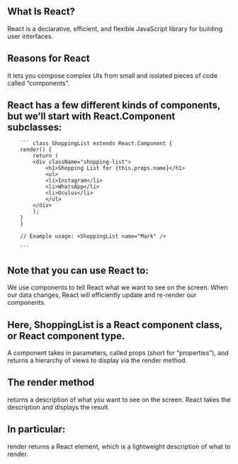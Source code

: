 ## What Is React?
   React is a declarative, efficient, and flexible JavaScript library for building user interfaces.

## Reasons for React
   It lets you compose complex UIs from small and isolated pieces of code called “components”.

## React has a few different kinds of components, but we’ll start with React.Component subclasses:
        ``` class ShoppingList extends React.Component {
        render() {
            return (
            <div className="shopping-list">
                <h1>Shopping List for {this.props.name}</h1>
                <ul>
                <li>Instagram</li>
                <li>WhatsApp</li>
                <li>Oculus</li>
                </ul>
            </div>
            );
        }
        }

        // Example usage: <ShoppingList name="Mark" />

        ```

## Note that you can use React to:
   We use components to tell React what we want to see on the screen. When our data changes, React will efficiently update and re-render our components.

## Here, ShoppingList is a React component class, or React component type.
   A component takes in parameters, called props (short for “properties”), and returns a hierarchy of views to display via the render method.
## The render method 
   returns a description of what you want to see on the screen. 
   React takes the description and displays the result. 

## In particular:
   render returns a React element, which is a lightweight description of what to render.